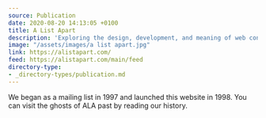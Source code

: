 ```yaml
---
source: Publication
date: 2020-08-20 14:13:05 +0100
title: A List Apart
description: 'Exploring the design, development, and meaning of web content, with a special focus on web standards and best practices.'
image: "/assets/images/a list apart.jpg"
link: https://alistapart.com/
feed: https://alistapart.com/main/feed
directory-type: 
- _directory-types/publication.md
---
```


We began as a mailing list in 1997 and launched this website in 1998. You can visit the ghosts of ALA past by reading our history. 